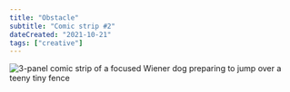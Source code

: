 ```yaml
---
title: "Obstacle"
subtitle: "Comic strip #2"
dateCreated: "2021-10-21"
tags: ["creative"]
---
```


![3-panel comic strip of a focused Wiener dog preparing to jump over a teeny tiny fence](/img/20211021-obstacle.webp)
